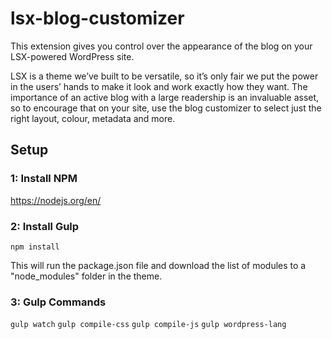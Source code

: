 # lsx-blog-customizer
This extension gives you control over the appearance of the blog on your LSX-powered WordPress site.

LSX is a theme we’ve built to be versatile, so it’s only fair we put the power in the users’ hands to make it look and work exactly how they want. The importance of an active blog with a large readership is an invaluable asset, so to encourage that on your site, use the blog customizer to select just the right layout, colour, metadata and more.

## Setup

### 1: Install NPM
https://nodejs.org/en/

### 2: Install Gulp
`npm install`

This will run the package.json file and download the list of modules to a "node_modules" folder in the theme.

### 3: Gulp Commands
`gulp watch`
`gulp compile-css`
`gulp compile-js`
`gulp wordpress-lang`
